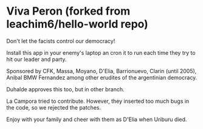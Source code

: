 Viva Peron (forked from leachim6/hello-world repo)
===========

Don't let the facists control our democracy!

Install this app in your enemy's laptop an cron it to run each time they try to hit
our leader and party.


Sponsored by CFK, Massa, Moyano, D'Elia, Barrionuevo, Clarin (until 2005), Anibal BMW Fernandez among other
erudites of the argentinian democracy.

Duhalde approves this too, but in other branch.

La Campora tried to contribute. However, they inserted too much bugs in the code, so we rejected the patches.

Enjoy with your family and cheer with them as D'Elia when Uriburu died.
